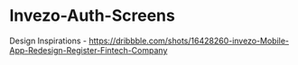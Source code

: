 # Invezo-Auth-Screens

Design Inspirations - https://dribbble.com/shots/16428260-invezo-Mobile-App-Redesign-Register-Fintech-Company
